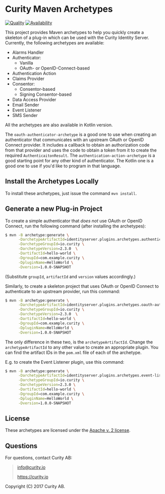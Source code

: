 # Curity Maven Archetypes

[![Quality](https://img.shields.io/badge/quality-production-green)](https://curity.io/resources/code-examples/status/)
[![Availability](https://img.shields.io/badge/availability-binary-blue)](https://curity.io/resources/code-examples/status/)

This project provides Maven archetypes to help you quickly create a skeleton of a plug-in which can be used with the Curity
Identity Server. Currently, the following archetypes are available:

* Alarms Handler
* Authenticator:
    * Vanilla
    * OAuth- or OpenID-Connect-based
* Authentication Action
* Claims Provider
* Consentor:
    * Consentor-based
    * Signing Consentor-based
* Data Access Provider
* Email Sender
* Event Listener
* SMS Sender

All the archetypes are also available in Kotlin version.

The `oauth-authenticator-archetype` is a good one to use when creating an authenticator that communicates with an upstream
OAuth or OpenID Connect provider. It includes a callback to obtain an authorization code from that provider and uses the
code to obtain a token from it to create the required `AuthenticaitonResult`. The `authentication-action-archetype` is a
good starting point for any other kind of authenticator. The Kotlin one is a good one to use if you'd like to program in
that language.

## Install the Archetypes Locally

To install these archetypes, just issue the command `mvn install`.

## Generate a new Plug-in Project

To create a simple authenticator that *does not* use OAuth or OpenID Connect, run the following command (after installing the archetypes):

```bash
$ mvn -B archetype:generate \
      -DarchetypeArtifactId=identityserver.plugins.archetypes.authenticator \
      -DarchetypeGroupId=io.curity \
      -DarchetypeVersion=2.3.0  \
      -DartifactId=hello-world \
      -DgroupId=com.example.curity \
      -DpluginName=HelloWorld \
      -Dversion=1.0.0-SNAPSHOT
```

(Substitute `groupId`, `artifactId` and `version` values accordingly.)

Similarly, to create a skeleton project that uses OAuth or OpenID Connect to authenticate to an upstream provider, run this command:

```bash
$ mvn -B archetype:generate \
      -DarchetypeArtifactId=identityserver.plugins.archetypes.oauth-authenticator \
      -DarchetypeGroupId=io.curity \
      -DarchetypeVersion=2.3.0  \
      -DartifactId=hello-world \
      -DgroupId=com.example.curity \
      -DpluginName=HelloWorld \
      -Dversion=1.0.0-SNAPSHOT
```

The only difference in these two, is the `archetypeArtifactId`. Change the `archetypeArtifactId` to any other value to
create an appropriate plugin. You can find the artifact IDs in the `pom.xml` file of each of the archetype.

E.g. to create the Event Listener plugin, use this command:

```bash
$ mvn -B archetype:generate \
      -DarchetypeArtifactId=identityserver.plugins.archetypes.event-listener \
      -DarchetypeGroupId=io.curity \
      -DarchetypeVersion=2.3.0 \
      -DartifactId=hello-world \
      -DgroupId=com.example.curity \
      -DpluginName=HelloWorld \
      -Dversion=1.0.0-SNAPSHOT

```

## License

These archetypes are licensed under the [Apache v. 2 license](LICENSE).

## Questions

For questions, contact Curity AB:

> info@curity.io
>
> https://curity.io

Copyright (C) 2017 Curity AB.
